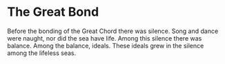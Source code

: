 # The Great Bond

Before the bonding of the Great Chord there was silence. Song and dance were naught, nor did the sea have life. Among this silence there was balance.  Among the balance, ideals. These ideals grew in the silence among the lifeless seas. 